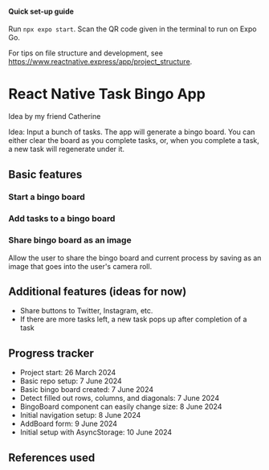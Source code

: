 ﻿#### Quick set-up guide

Run `npx expo start`. Scan the QR code given in the terminal to run on Expo Go.

For tips on file structure and development, see https://www.reactnative.express/app/project_structure.

# React Native Task Bingo App

Idea by my friend Catherine

Idea: Input a bunch of tasks. The app will generate a bingo board. You can either clear the board as you complete tasks, or, when you complete a task, a new task will regenerate under it.

## Basic features

### Start a bingo board

### Add tasks to a bingo board

### Share bingo board as an image
Allow the user to share the bingo board and current process by saving as an image that goes into the user's camera roll.

## Additional features (ideas for now)

* Share buttons to Twitter, Instagram, etc.
* If there are more tasks left, a new task pops up after completion of a task

## Progress tracker

* Project start: 26 March 2024
* Basic repo setup: 7 June 2024
* Basic bingo board created: 7 June 2024
* Detect filled out rows, columns, and diagonals: 7 June 2024
* BingoBoard component can easily change size: 8 June 2024
* Initial navigation setup: 8 June 2024
* AddBoard form: 9 June 2024
* Initial setup with AsyncStorage: 10 June 2024

## References used

